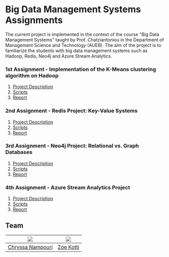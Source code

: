 # Big Data Management Systems Assignments

The current project is implemented in the context of the course "Big Data Management Systems" taught by Prof. Chatziantoniou in the 
Department of Management Science and Technology (AUEB). The aim of the project is to familiarize the students with big data 
management systems such as Hadoop, Redis, Neo4j and Azure Stream Analytics.


### 1st Assignment - Implementation of the K-Means clustering algorithm on Hadoop
1. [Project Description](https://github.com/ChryssaNab/BDMS-AUEB/blob/master/kmeans_mapreduce/Proj1_Hadoop_Description.pdf)
2. [Scripts](https://github.com/ChryssaNab/BDMS-AUEB/tree/master/kmeans_mapreduce/src)
3. [Report](https://github.com/ChryssaNab/BDMS-AUEB/blob/master/kmeans_mapreduce/Report/hadoop-report.pdf)

### 2nd Assignment - Redis Project: Key-Value Systems
1. [Project Description](https://github.com/ChryssaNab/BDMS-AUEB/blob/master/redis_project/Proj2_Redis_Description.pdf)
2. [Scripts](https://github.com/ChryssaNab/BDMS-AUEB/tree/master/redis_project/src)
3. [Report](https://github.com/ChryssaNab/BDMS-AUEB/blob/master/redis_project/report/redis-report.pdf)


### 3rd Assignment - Neo4j Project: Relational vs. Graph Databases
1. [Project Description](https://github.com/ChryssaNab/BDMS-AUEB/blob/master/neo4j_project/Proj3_Neo4j_Description.pdf)
2. [Scripts](https://github.com/ChryssaNab/BDMS-AUEB/tree/master/neo4j_project/src)
3. [Report](https://github.com/ChryssaNab/BDMS-AUEB/blob/master/neo4j_project/report/neo4j-report.pdf)

### 4th Assignment - Azure Stream Analytics Project
1. [Project Description](https://github.com/ChryssaNab/BDMS-AUEB/blob/master/streamAnalytics_project/Proj4_Stream_Analytics.pdf)
2. [Scripts](https://github.com/ChryssaNab/BDMS-AUEB/tree/master/streamAnalytics_project/src)
3. [Report](https://github.com/ChryssaNab/BDMS-AUEB/blob/master/streamAnalytics_project/report/AzureReport.pdf)

## Team

 [![](https://github.com/ChryssaNab.png?size=160)](https://github.com/ChryssaNab) | [![](https://github.com/zkotti.png?size=160)](https://github.com/zkotti)
:-------------------------:|:-------------------------: 
   [Chryssa Nampouri](https://github.com/ChryssaNab)       |  [Zoe Kotti](https://github.com/zkotti)     
